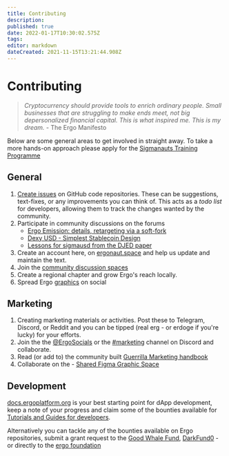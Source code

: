 ```yaml
---
title: Contributing
description: 
published: true
date: 2022-01-17T10:30:02.575Z
tags: 
editor: markdown
dateCreated: 2021-11-15T13:21:44.908Z
---
```


# Contributing
> *Cryptocurrency should provide tools to enrich ordinary people. Small businesses that are struggling to make ends meet, not big depersonalized financial capital. This is what inspired me. This is my dream.* - The Ergo Manifesto


Below are some general areas to get involved in straight away. To take a more hands-on approach please apply for the [Sigmanauts Training Programme](https://q9fwzopidh8.typeform.com/to/RdWAB3MS?typeform-source=ergonaut.space)

## General


1. [Create issues](https://docs.github.com/en/issues/tracking-your-work-with-issues/creating-an-issue) on GitHub code repositories. These can be suggestions, text-fixes, or any improvements you can think of. This acts as a *todo list* for developers, allowing them to track the changes wanted by the community. 
2. Participate in community discussions on the forums
	-	[Ergo Emission: details, retargeting via a soft-fork](https://www.ergoforum.org/t/ergo-emission-details-retargeting-via-a-soft-fork/2778/21)
	- [Dexy USD - Simplest Stablecoin Design](https://www.ergoforum.org/t/dexy-usd-simplest-stablecoin-design/1430)
	- [Lessons for sigmausd from the DJED paper](https://www.ergoforum.org/t/lessons-for-sigmausd-from-the-djed-paper/2345)
3. Create an account here, on [ergonaut.space](https://ergonaut.space/register) and help us update and maintain the text.
4. Join the [community discussion spaces](https://github.com/glasgowm148/awesome-ergo/blob/master/pages/community.md)
5. Create a regional chapter and grow Ergo's reach locally.
6. Spread Ergo [graphics](https://photos.app.goo.gl/HUMnfRjyFDyHSPhHA) on social

## Marketing

1. Creating marketing materials or activities. Post these to Telegram, Discord, or Reddit and you can be tipped (real erg - or erdoge if you're lucky) for your efforts. 
2. Join the the [@ErgoSocials](https://t.me/ErgoSocials) or the [#marketing](https://discord.gg/TBFXMzha7X) channel on Discord and collaborate. 
3. Read (or add to) the community built [Guerrilla Marketing handbook](https://ergonaut.space/en/Guides/Guerrilla-Marketing)
4. Collaborate on the - [Shared Figma Graphic Space](https://www.figma.com/file/pd92vgB3xNFThaacIKodYs/Guide-ID?node-id=1%3A756)


## Development

[docs.ergoplatform.org](http://docs.ergoplatform.org/) is your best starting point for dApp development, keep a note of your progress and claim some of the bounties available for [Tutorials and Guides for developers](https://github.com/ergoplatform/grow-ergo/issues/15). 

Alternatively you can tackle any of the bounties available on Ergo repositories, submit a grant request to the [Good Whale Fund](https://github.com/ergoplatform/grow-ergo/issues/13), [DarkFund0](https://github.com/ergoplatform/grow-ergo/issues/1) - or directly to the [ergo foundation](mailto:team@ergoplatform.org)



